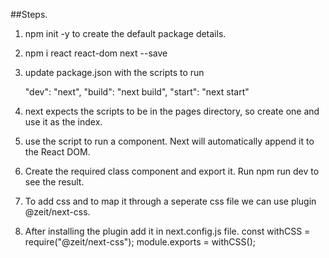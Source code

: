 ##Steps.

1. npm init -y 
to create the default package details.

2. npm i react react-dom next --save

3. update package.json with the scripts to run

    "dev": "next",
    "build": "next build",
    "start": "next start"

4. next expects the scripts to be in the pages directory, so create one and use it as the index.

5. use the script to run a component. Next will automatically append it to the React DOM.

6. Create the required class component and export it. Run npm run dev to see the result.

7. To add css and to map it through a seperate css file we can use plugin @zeit/next-css.

8. After installing the plugin add it in next.config.js file.
        const withCSS = require("@zeit/next-css");
        module.exports = withCSS();